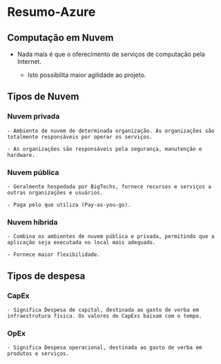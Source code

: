 # Resumo-Azure

## Computação em Nuvem

 - Nada mais é que o oferecimento de serviços de computação pela Internet.

    - Isto possibilita maior agilidade ao projeto.

## Tipos de Nuvem

 ### Nuvem privada

    - Ambiente de nuvem de determinada organização. As organizações são totalmente responsáveis por operar os serviços.

    - As organizações são responsáveis pela segurança, manutenção e hardware.

 ### Nuvem pública

    - Geralmente hospedada por BigTechs, fornece recursos e serviços a outras organizações e usuários.

    - Paga pelo que utiliza (Pay-as-you-go).

 ### Nuvem híbrida

    - Combina os ambientes de nuvem pública e privada, permitindo que a aplicação seja executada no local mais adequado.

    - Fornece maior flexibilidade.

 ## Tipos de despesa

### CapEx

    - Significa Despesa de capital, destinada ao gasto de verba em infraestrutura física. Os valores de CapExs baixam com o tempo.

### OpEx

    - Significa Despesa operacional, destinada ao gasto de verba em produtos e serviços. 


